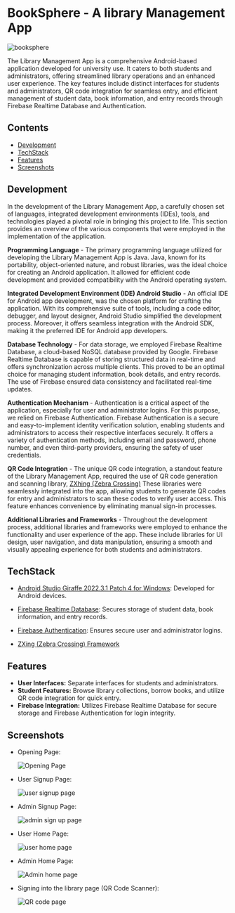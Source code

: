
# BookSphere - A library Management App

  ![booksphere](https://github.com/Progpr/BookSphere-Library-Management-System/assets/95381092/62b65334-49fa-4c27-ab84-615060cdc1b6)


The Library Management App is a comprehensive Android-based application developed for university use. It caters to both students and administrators, offering streamlined library operations and an enhanced user experience. The key features include distinct interfaces for students and administrators, QR code integration for seamless entry, and efficient management of student data, book information, and entry records through Firebase Realtime Database and Authentication.
## Contents

+ [Development](#Developmet)
+ [TechStack](#TechStack)
+ [Features](#Features)
+ [Screenshots](#Screenshots)
## Development

In the development of the Library Management App, a carefully chosen set of languages, integrated development environments (IDEs), tools, and technologies played a pivotal role in bringing this 
project to life. This section provides an overview of the various components that were employed in 
the implementation of the application. 

**Programming Language** - The primary programming language utilized for developing the Library Management App is Java. Java, known for its portability, object-oriented nature, and robust libraries, was the ideal choice for creating an Android application. It allowed for efficient code 
development and provided compatibility with the Android operating system.

**Integrated Development Environment (IDE) Android Studio** - An official IDE for Android app development, was the chosen platform for crafting the application. With its comprehensive suite of tools, including a code editor, debugger, and layout designer, Android Studio simplified the development process. Moreover, it offers seamless integration with the Android SDK, making it the preferred IDE for Android app developers.

**Database Technology** - For data storage, we employed Firebase Realtime Database, a cloud-based NoSQL database provided by Google. Firebase Realtime Database is capable of storing structured data in real-time and offers synchronization across multiple clients. This proved to be an optimal choice for managing student information, book details, and entry records. The use of Firebase ensured data consistency and facilitated real-time updates.

**Authentication Mechanism** - Authentication is a critical aspect of the application, especially for 
user and administrator logins. For this purpose, we relied on Firebase Authentication. Firebase Authentication is a secure and easy-to-implement identity verification solution, enabling students 
and administrators to access their respective interfaces securely. It offers a variety of authentication methods, including email and password, phone number, and even third-party providers, ensuring the safety of user credentials.

**QR Code Integration** - The unique QR code integration, a standout feature of the Library Management App, required the use of QR code generation and scanning library, [ZXhing (Zebra Crossing)](https://www.geeksforgeeks.org/how-to-read-qr-code-using-zxing-library-in-android/) These libraries were seamlessly integrated into the app, allowing students to generate 
QR codes for entry and administrators to scan these codes to verify user access. This feature 
enhances convenience by eliminating manual sign-in processes.

**Additional Libraries and Frameworks** - Throughout the development process, additional libraries and frameworks were employed to enhance the functionality and user experience of the app. These include libraries for UI design, user navigation, and data manipulation, ensuring a smooth and visually appealing experience for both students and administrators.


## TechStack

+ [Android Studio Giraffe 2022.3.1 Patch 4 for Windows](https://developer.android.com/studio/): Developed for Android devices.

+ [Firebase Realtime Database](https://console.firebase.google.com/u/0/project/library-management-4c3e8/database/library-management-4c3e8-default-rtdb/data/~2F?fb_utm_source=studio): Secures storage of student data, book information, and entry records.
+ [Firebase Authentication](#https://firebase.google.com/docs/auth/): Ensures secure user and administrator logins.

+ [ZXing (Zebra Crossing) Framework](https://www.geeksforgeeks.org/how-to-read-qr-code-using-zxing-library-in-android/)
## Features
- **User Interfaces:** Separate interfaces for students and administrators.
- **Student Features:** Browse library collections, borrow books, and utilize QR code integration for quick entry.
- **Firebase Integration:** Utilizes Firebase Realtime Database for secure storage and Firebase Authentication for login integrity.

## Screenshots

+ Opening Page:
  
   ![Opening Page](https://github.com/Progpr/BookSphere-Library-Management-System/assets/95381092/45525b34-c174-477b-8616-bc7c60bb7a4a)



+ User Signup Page:
  
  ![user signup page](https://github.com/Progpr/BookSphere-Library-Management-System/assets/95381092/e92e208d-9c76-4c27-b31f-19ed0f929b88)



+ Admin Signup Page:
  
  ![admin sign up page](https://github.com/Progpr/BookSphere-Library-Management-System/assets/95381092/94ae38eb-14d9-42c3-abd0-bcb856a07d59)



+ User Home Page:
  
  ![user home page](https://github.com/Progpr/BookSphere-Library-Management-System/assets/95381092/c7c394c8-03cf-493b-b253-e6446a3cd52c)



+ Admin Home Page:
  
  ![Admin home page](https://github.com/Progpr/BookSphere-Library-Management-System/assets/95381092/e8f47527-5188-44fb-b97d-b82861a6cad2)



+ Signing into the library page (QR Code Scanner):
  
  ![QR code page](https://github.com/Progpr/BookSphere-Library-Management-System/assets/95381092/2d56b9f7-3a96-4cda-87eb-0977ee878030)

